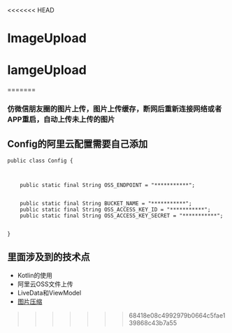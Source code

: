 <<<<<<< HEAD
# ImageUpload
# IamgeUpload
=======
### 仿微信朋友圈的图片上传，图片上传缓存，断网后重新连接网络或者APP重启，自动上传未上传的图片


## Config的阿里云配置需要自己添加
```
public class Config {



    public static final String OSS_ENDPOINT = "***********";


    public static final String BUCKET_NAME = "***********";
    public static final String OSS_ACCESS_KEY_ID = "***********";
    public static final String OSS_ACCESS_KEY_SECRET = "***********";


}

```

## 里面涉及到的技术点

 - Kotlin的使用
 - 阿里云OSS文件上传
 - LiveData和ViewModel
 - [图片压缩](https://github.com/WGDrzjz/ImageCompress)

>>>>>>> 68418e08c4992979b0664c5fae139868c43b7a55
